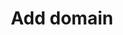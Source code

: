 ---
layout: post_userguide
id_menu: ug_multicdn
title: Add domain
categories: [UserGuide,UserGuide_MultiCdn]
---